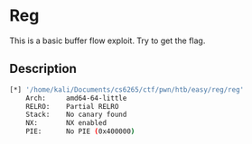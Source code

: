 # Reg

This is a basic buffer flow exploit. Try to get the flag.

## Description

```bash
[*] '/home/kali/Documents/cs6265/ctf/pwn/htb/easy/reg/reg'
    Arch:     amd64-64-little
    RELRO:    Partial RELRO
    Stack:    No canary found
    NX:       NX enabled
    PIE:      No PIE (0x400000)
```
